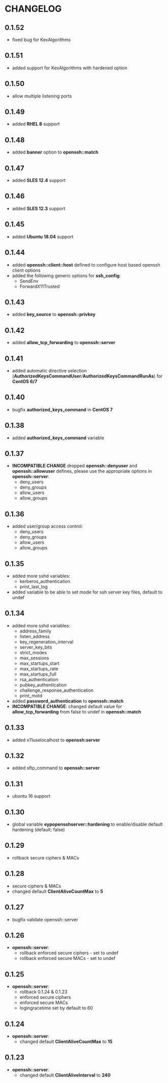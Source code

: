 # CHANGELOG

## 0.1.52

* fixed bug for KexAlgorithms

## 0.1.51

* added support for KexAlgorithms with hardened option

## 0.1.50

* allow multiple listening ports

## 0.1.49

* added **RHEL 8** support

## 0.1.48

* added **banner** option to **openssh::match**

## 0.1.47

* added **SLES 12.4** support

## 0.1.46

* added **SLES 12.3** support

## 0.1.45

* added **Ubuntu 18.04** support

## 0.1.44

* added **openssh::client::host** defined to configure host based openssh client options
* added the following generic options for **ssh_config**:
  - SendEnv
  - ForwardX11Trusted

## 0.1.43

* added **key_source** to **openssh::privkey**

## 0.1.42

* added **allow_tcp_forwarding** to **openssh::server**

## 0.1.41

* added automatic directive selection (**AuthorizedKeysCommandUser**/**AuthorizedKeysCommandRunAs**) for **CentOS 6/7**

## 0.1.40

* bugfix **authorized_keys_command** in **CentOS 7**

## 0.1.38

* added **authorized_keys_command** variable

## 0.1.37

* **INCOMPATIBLE CHANGE** dropped **openssh::denyuser** and **openssh::allowuser** defines, please use the appropriate options in **openssh::server**:
  * deny_users
  * deny_groups
  * allow_users
  * allow_groups

## 0.1.36

* added user/group access control:
  * deny_users
  * deny_groups
  * allow_users
  * allow_groups

## 0.1.35

* added more sshd variables:
  * kerberos_authentication
  * print_last_log
* added variable to be able to set mode for ssh server key files, default to undef

## 0.1.34

* added more sshd variables:
  * address_family
  * listen_address
  * key_regeneration_interval
  * server_key_bits
  * strict_modes
  * max_sessions
  * max_startups_start
  * max_startups_rate
  * max_startups_full
  * rsa_authentication
  * pubkey_authentication
  * challenge_response_authentication
  * print_motd
* added **password_authentication** to **openssh::match**
* **INCOMPATIBLE CHANGE**: changed default value for **allow_tcp_forwarding** from false to undef in **openssh::match**

## 0.1.33

* added x11uselocalhost to **openssh:server**

## 0.1.32

* added sftp_command to **openssh::server**

## 0.1.31

* ubuntu 16 support

## 0.1.30

* global variable **eypopensshserver::hardening** to enable/disable default hardening (default: false)

## 0.1.29

* rollback secure ciphers & MACs

## 0.1.28

* secure ciphers & MACs
* changed default **ClientAliveCountMax** to **5**

## 0.1.27

* bugfix validate openssh::server

## 0.1.26

* **openssh::server**:
  * rollback enforced secure ciphers - set to undef
  * rollback enforced secure MACs - set to undef

## 0.1.25
* **openssh::server**:
  * rollback 0.1.24 & 0.1.23
  * enforced secure ciphers
  * enforced secure MACs
  * logingracetime set by default to 60

## 0.1.24

* **openssh::server**:
  * changed default **ClientAliveCountMax** to **15**

## 0.1.23

* **openssh::server**:
  * changed default **ClientAliveInterval** to **240**
